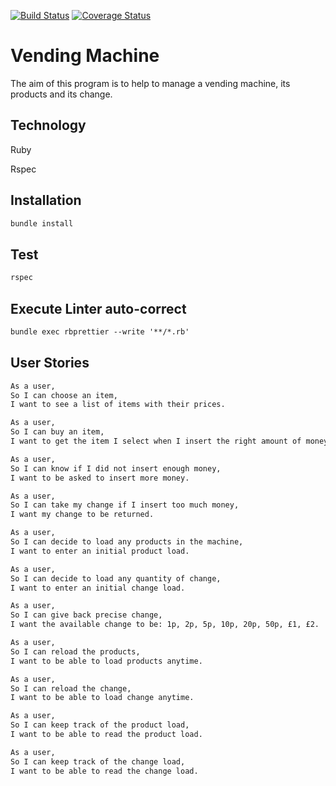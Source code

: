 [![Build Status](https://travis-ci.org/AdrienFabre/vending-machine.svg?branch=master)](https://travis-ci.org/AdrienFabre/vending-machine.svg?branch=master)
[![Coverage Status](https://coveralls.io/repos/github/AdrienFabre/bank_tech_test_ruby/badge.svg?branch=master)](https://coveralls.io/github/AdrienFabre/vending-machine?branch=master)

# Vending Machine

The aim of this program is to help to manage a vending machine, its products and its change.

## Technology

Ruby

Rspec

## Installation

```md
bundle install
```

## Test

```md
rspec
```

## Execute Linter auto-correct

```md
bundle exec rbprettier --write '**/*.rb'
```

## User Stories

```md
As a user,
So I can choose an item,
I want to see a list of items with their prices.

As a user,
So I can buy an item,
I want to get the item I select when I insert the right amount of money.

As a user,
So I can know if I did not insert enough money,
I want to be asked to insert more money.

As a user,
So I can take my change if I insert too much money,
I want my change to be returned.

As a user,
So I can decide to load any products in the machine,
I want to enter an initial product load.

As a user,
So I can decide to load any quantity of change,
I want to enter an initial change load.

As a user,
So I can give back precise change,
I want the available change to be: 1p, 2p, 5p, 10p, 20p, 50p, £1, £2.

As a user,
So I can reload the products,
I want to be able to load products anytime.

As a user,
So I can reload the change,
I want to be able to load change anytime.

As a user,
So I can keep track of the product load,
I want to be able to read the product load.

As a user,
So I can keep track of the change load,
I want to be able to read the change load.


```
